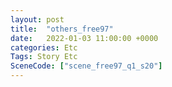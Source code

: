 ```yaml
---
layout: post
title:  "others_free97"
date:   2022-01-03 11:00:00 +0000
categories: Etc
Tags: Story Etc
SceneCode: ["scene_free97_q1_s20"]
---
```

